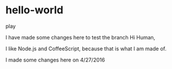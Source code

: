 # hello-world
play

I have made some changes here to test the branch
Hi Human,

I like Node.js and CoffeeScript, because that is what I am made of.

I made some changes here on 4/27/2016
